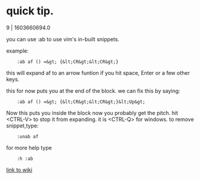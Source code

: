 # quick tip.

9 | 1603660694.0

you can use :ab to use vim's in-built snippets.

example:

        :ab af () =&gt; {&lt;CR&gt;&lt;CR&gt;}

this will expand af to an arrow funtion if you hit space, Enter or a few other keys.

this for now puts you at the end of the block. we can fix this by saying:

        :ab af () =&gt; {&lt;CR&gt;&lt;CR&gt;}&lt;Up&gt;

Now this puts you inside the block now you probably get the pitch. hit &lt;CTRL-V&gt; to stop it from expanding. it is &lt;CTRL-Q&gt; for windows. to remove snippet,type:

        :unab af

for more help type

        :h :ab

[link to wiki](https://vim.fandom.com/wiki/Using_abbreviations)